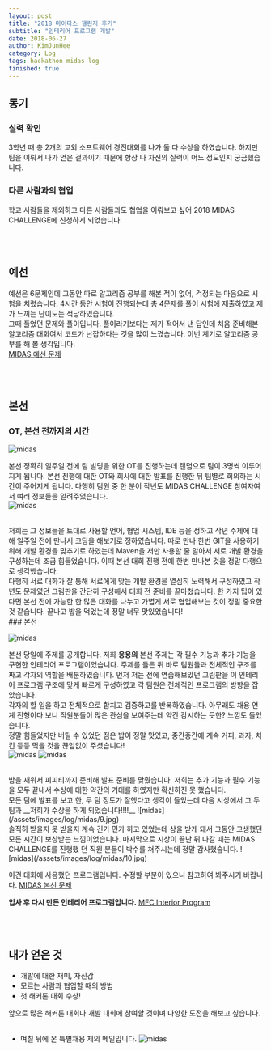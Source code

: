 ```yaml
---
layout: post
title: "2018 마이다스 챌린지 후기"
subtitle: "인테리어 프로그램 개발"
date: 2018-06-27
author: KimJunHee
category: Log
tags: hackathon midas log
finished: true
---
```


## 동기

### 실력 확인

3학년 때 총 2개의 교외 소프트웨어 경진대회를 나가 둘 다 수상을 하였습니다. 하지만 팀을 이뤄서 나가 얻은 결과이기 때문에 항상 나 자신의 실력이 어느 정도인지 궁금했습니다.

### 다른 사람과의 협업

학교 사람들을 제외하고 다른 사람들과도 협업을 이뤄보고 싶어 2018 MIDAS CHALLENGE에 신청하게 되었습니다.

<br/><br/>
## 예선

예선은 6문제인데 그동안 따로 알고리즘 공부를 해본 적이 없어, 걱정되는 마음으로 시험을 치렀습니다. 4시간 동안 시험이 진행되는데 총 4문제를 풀어 시험에 제출하였고 제가 느끼는 난이도는 적당하였습니다. <br/>
그때 풀었던 문제와 풀이입니다. 풀이라기보다는 제가 적어서 낸 답인데 처음 준비해본 알고리즘 대회여서 코드가 난잡하다는 것을 많이 느꼈습니다. 이번 계기로 알고리즘 공부를 해 볼 생각입니다. <br/>
[MIDAS 예선 문제](https://github.com/wnsgml972/algorithm-study)

<br/><br/>
## 본선

### OT, 본선 전까지의 시간

![midas](/assets/images/log/midas/1.jpg)

본선 정확히 일주일 전에 팀 빌딩을 위한 OT를 진행하는데 랜덤으로 팀이 3명씩 이루어지게 됩니다.
본선 진행에 대한 OT와 회사에 대한 발표를 진행한 뒤 팀별로 회의하는 시간이 주어지게 됩니다. 다행히 팀원 중 한 분이 작년도 MIDAS CHALLENGE 참여자여서 여러 정보들을 알려주었습니다. <br/>
![midas](/assets/images/log/midas/2.jpg)

<br/>
저희는 그 정보들을 토대로 사용할 언어, 협업 시스템, IDE 등을 정하고 작년 주제에 대해 일주일 전에 만나서 코딩을 해보기로 정하였습니다. 따로 만나 한번 GIT을 사용하기 위해 개발 환경을 맞추기로 하였는데 Maven을 저만 사용할 줄 알아서 서로 개발 환경을 구성하는데 조금 힘들었습니다. 이때 본선 대회 진행 전에 한번 만나본 것을 정말 다행으로 생각했습니다. <br/>
다행히 서로 대화가 잘 통해 서로에게 맞는 개발 환경을 열심히 노력해서 구성하였고 작년도 문제였던 그림판을 간단히 구성해서 대회 전 준비를 끝마쳤습니다. 한 가지 팁이 있다면 본선 전에 가능한 한 많은 대화를 나누고 가볍게 서로 협업해보는 것이 정말 중요한 것 같습니다. 끝나고 밥을 먹었는데 정말 너무 맛있었습니다!

<br/>
### 본선

![midas](/assets/images/log/midas/4.jpg)

본선 당일에 주제를 공개합니다. 저희 __응용의__ 본선 주제는 각 필수 기능과 추가 기능을 구현한 인테리어 프로그램이었습니다. 주제를 들은 뒤 바로 팀원들과 전체적인 구조를 짜고 각자의 역할을 배분하였습니다. 먼저 저는 전에 연습해보았던 그림판을 이 인테리어 프로그램 구조에 맞게 빠르게 구성하였고 각 팀원은 전체적인 프로그램의 방향을 잡았습니다. <br/>
각자의 할 일을 하고 전체적으로 합치고 검증하고를 반복하였습니다. 아무래도 채용 연계 전형이다 보니 직원분들이 많은 관심을 보여주는데 약간 감시하는 듯한? 느낌도 들었습니다. <br/>
정말 힘들었지만 버틸 수 있었던 점은 밥이 정말 맛있고, 중간중간에 계속 커피, 과자, 치킨 등등 먹을 것을 끊임없이 주셨습니다! <br/>
![midas](/assets/images/log/midas/5.jpg)
![midas](/assets/images/log/midas/6.jpg)

<br/>
밤을 새워서 피피티까지 준비해 발표 준비를 맞췄습니다. 저희는 추가 기능과 필수 기능을 모두 끝내서 수상에 대한 약간의 기대를 하였지만 확신하진 못 했습니다. <br/>
모든 팀에 발표를 보고 한, 두 팀 정도가 잘했다고 생각이 들었는데 다음 시상에서 그 두 팀과 __저희가 수상을 하게 되었습니다!!!!__
![midas](/assets/images/log/midas/9.jpg)

<br/>
솔직히 받을지 못 받을지 계속 긴가 민가 하고 있었는데 상을 받게 돼서 그동안 고생했던 모든 시간이 보상받는 느낌이었습니다. 마지막으로 시상이 끝난 뒤 나갈 때는 MIDAS CHALLENGE를 진행했 던 직원 분들이 박수를 쳐주시는데 정말 감사했습니다.
![midas](/assets/images/log/midas/10.jpg)

이건 대회에 사용했던 프로그램입니다. 수정할 부분이 있으니 참고하여 봐주시기 바랍니다.
[MIDAS 본선 문제](https://github.com/wnsgml972/MIDAS_C)

__입사 후 다시 만든 인테리어 프로그램입니다.__
[MFC Interior Program](https://github.com/wnsgml972/MFC-InteriorProgram)

<br/><br/>
## 내가 얻은 것

* 개발에 대한 재미, 자신감
* 모르는 사람과 협업할 때의 방법
* 첫 해커톤 대회 수상!

앞으로 많은 해커톤 대회나 개발 대회에 참여할 것이며 다양한 도전을 해보고 싶습니다. <br/><br/>

* 며칠 뒤에 온 특별채용 제의 메일입니다.
![midas](/assets/images/log/midas/12.jpg)
